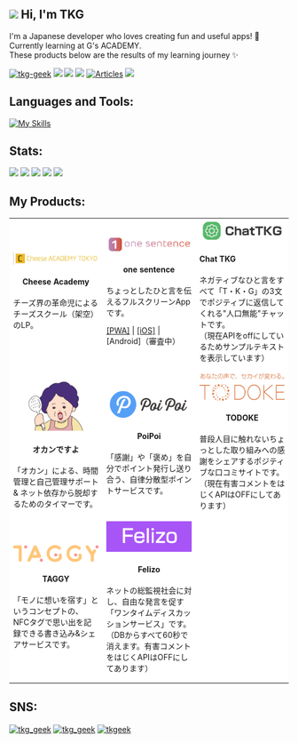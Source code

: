 ## <img src="https://media.giphy.com/media/hvRJCLFzcasrR4ia7z/giphy.gif" width="28"> Hi, I'm TKG

I'm a Japanese developer who loves creating fun and useful apps! 🚀<br>
Currently learning at G's ACADEMY.<br>
These products below are the results of my learning journey ✨

<p align="left">
  <a href="https://github.com/tkg-geek/tkg-geek/">
    <img src="https://komarev.com/ghpvc/?username=tkg-geek" alt="tkg-geek" /></a>
  <a href="https://github.com/tkg-geek">
    <img height="20" src="https://img.shields.io/github/followers/tkg-geek?label=follow&logo=github&style=flat" /></a>
  <a href="http://qiita.com/tkg_geek">
    <img height="20" src="https://qiita-badge.apiapi.app/s/tkg_geek/posts.svg" /></a>  
  <a href="http://qiita.com/tkg_geek">
    <img height="20" src="https://qiita-badge.apiapi.app/s/tkg_geek/contributions.svg" /></a>
  <a href="https://zenn.dev/tkgeek">
    <img height="20" src="https://badgen.org/img/zenn/tkgeek/articles?style=plastic" alt="Articles" /></a>
  <a href="http://x.com/tkg_geek">
    <img height="20" src="https://img.shields.io/twitter/follow/tkg-geek?style=flat&logo=x" /></a>

</p>

## Languages and Tools:

[![My Skills](https://skillicons.dev/icons?i=html,css,js,nodejs,php,laravel,docker,mysql,firebase,androidstudio,apple,ai,ps,figma)](https://skillicons.dev)

## Stats:

![](http://github-profile-summary-cards.vercel.app/api/cards/profile-details?username=tkg-geek&theme=github)
![](http://github-profile-summary-cards.vercel.app/api/cards/stats?username=tkg-geek&theme=github)
![](http://github-profile-summary-cards.vercel.app/api/cards/productive-time?username=tkg-geek&theme=github&utcOffset=9)
![](http://github-profile-summary-cards.vercel.app/api/cards/repos-per-language?username=tkg-geek&theme=github)
![](http://github-profile-summary-cards.vercel.app/api/cards/most-commit-language?username=tkg-geek&theme=github)

## My Products:

<table style="background-color: white;">
<tr style="background-color: white;">
  <td width="33%">
    <div align="center">
      <a href="https://tkg-geek.github.io/cheeseacademy/" target="_blank">
        <img src="img/cheeseacademy.jpg" width="220" />
      </a>
      <h4>Cheese Academy</h4>
    </div>
    <p>チーズ界の革命児によるチーズスクール（架空）のLP。</p>
  </td>
  <td width="33%">
    <div align="center">
      <a href="https://tkgeek.sakura.ne.jp/one_sentence/" target="_blank">
        <img src="img/onesentence.png" width="200" />
      </a>
      <h4>one sentence</h4>
    </div>
    <p>ちょっとしたひと言を伝えるフルスクリーンAppです。</p>
    <p>
      <a href="https://tkgeek.sakura.ne.jp/one_sentence/" target="_blank">[PWA]</a> |
      <a href="https://apps.apple.com/ja/app/one-sentence-app/id6741406852" target="_blank">[iOS]</a> |
      [Android]（審査中）
    </p>
  </td>
  <td width="33%">
    <div align="center"></div>
      <a href="https://tkgeek.sakura.ne.jp/chat01/" target="_blank">
        <img src="img/chatTKG.png" width="160" />
      </a>
      <h4>Chat TKG</h4>
    </div>
    <p>ネガティブなひと言をすべて「T・K・G」の3文でポジティブに返信してくれる"人口無能"チャットです。<br>
    （現在APIをoffにしているためサンプルテキストを表示しています）</p>
  </td>
</tr>
<tr style="background-color: white;">
  <td width="33%">
    <div align="center">
      <a href="https://chromewebstore.google.com/detail/%E3%82%AA%E3%82%AB%E3%83%B3%E3%81%A7%E3%81%99%E3%82%88/hkiohfmflpbkejdopiblceaefecbbmlo" target="_blank">
        <img src="img/okan.png" width="100" />
      </a>
      <h4>オカンですよ</h4>
    </div>
    <p>「オカン」による、時間管理と自己管理サポート & ネット依存から脱却するためのタイマーです。</p>
  </td>
  <td width="33%">
    <div align="center">
      <a href="https://poipoi-zd20.onrender.com/" target="_blank">
        <img src="img/poipoi.png" width="200" />
      </a>
      <h4>PoiPoi</h4>
    </div>
    <p>「感謝」や「褒め」を自分でポイント発行し送り合う、自律分散型ポイントサービスです。</p>
  </td>
  <td width="33%">
    <div align="center">
      <a href="https://tkgeek.sakura.ne.jp/todoke2/" target="_blank">
        <img src="img/todoke.png" width="160" />
      </a>
      <h4>TODOKE</h4>
    </div>
    <p>普段人目に触れないちょっとした取り組みへの感謝をシェアするポジティブな口コミサイトです。<br>
    （現在有害コメントをはじくAPIはOFFにしてあります）</p>
  </td>
</tr>
<tr style="background-color: white;">
  <td width="33%">
    <div align="center">
      <a href="https://tkgeek.sakura.ne.jp/taggy/" target="_blank">
        <img src="img/taggy.png" width="160" />
      </a>
      <h4>TAGGY</h4>
    </div>
    <p>「モノに想いを宿す」というコンセプトの、NFCタグで思い出を記録できる書き込み&シェアサービスです。</p>
  </td>
  <td width="33%">
    <div align="center">
      <a href="https://tkgeek.sakura.ne.jp/felizo/" target="_blank">
        <img src="img/felizo.png" width="160" />
      </a>
      <h4>Felizo</h4>
    </div>
    <p>ネットの総監視社会に対し、自由な発言を促す「ワンタイムディスカッションサービス」です。<br>
    （DBからすべて60秒で消えます。有害コメントをはじくAPIはOFFにしてあります）</p>
  </td>
  <td width="33%">
  </td>
</tr>
</table>

## SNS:
<p align="left">
<a href="https://twitter.com/tkg_geek" target="blank"><img align="center" src="https://raw.githubusercontent.com/rahuldkjain/github-profile-readme-generator/master/src/images/icons/Social/twitter.svg" alt="tkg_geek" height="30" width="40" /></a>
<a href="https://qiita.com/tkg_geek" target="blank"><img align="center" src="https://cdn.qiita.com/assets/favicons/public/apple-touch-icon-ec5ba42a24ae923f16825592efdc356f.png" alt="tkg_geek" height="30" width="30" /></a>
<a href="https://zenn.dev/tkgeek" target="blank"><img align="center" src="https://zenn.dev/images/logo-transparent.png" alt="tkgeek" height="30" width="30" /></a>
</p>
